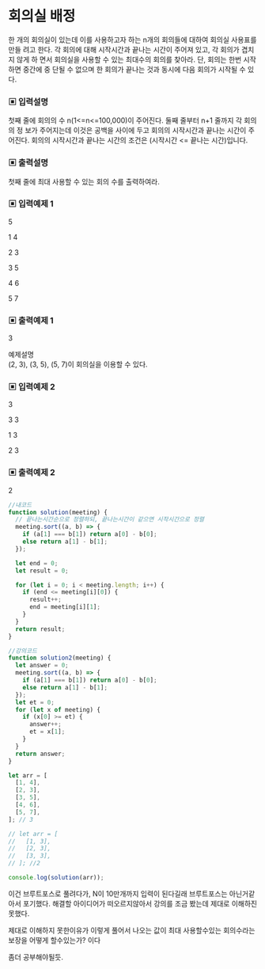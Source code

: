 # 회의실 배정

한 개의 회의실이 있는데 이를 사용하고자 하는 n개의 회의들에 대하여 회의실 사용표를 만들 려고 한다. 각 회의에 대해 시작시간과 끝나는 시간이 주어져 있고, 각 회의가 겹치지 않게 하 면서 회의실을 사용할 수 있는 최대수의 회의를 찾아라. 단, 회의는 한번 시작하면 중간에 중 단될 수 없으며 한 회의가 끝나는 것과 동시에 다음 회의가 시작될 수 있다.

### ▣ 입력설명

첫째 줄에 회의의 수 n(1<=n<=100,000)이 주어진다. 둘째 줄부터 n+1 줄까지 각 회의의 정 보가 주어지는데 이것은 공백을 사이에 두고 회의의 시작시간과 끝나는 시간이 주어진다. 회의의 시작시간과 끝나는 시간의 조건은 (시작시간 <= 끝나는 시간)입니다.

### ▣ 출력설명

첫째 줄에 최대 사용할 수 있는 회의 수를 출력하여라.

### ▣ 입력예제 1

5

1 4

2 3

3 5

4 6

5 7

### ▣ 출력예제 1

3

예제설명  
(2, 3), (3, 5), (5, 7)이 회의실을 이용할 수 있다.

### ▣ 입력예제 2

3

3 3

1 3

2 3

### ▣ 출력예제 2

2

```javascript
//내코드
function solution(meeting) {
  // 끝나는시간순으로 정렬하되, 끝나는시간이 같으면 시작시간으로 정렬
  meeting.sort((a, b) => {
    if (a[1] === b[1]) return a[0] - b[0];
    else return a[1] - b[1];
  });

  let end = 0;
  let result = 0;

  for (let i = 0; i < meeting.length; i++) {
    if (end <= meeting[i][0]) {
      result++;
      end = meeting[i][1];
    }
  }
  return result;
}

//강의코드
function solution2(meeting) {
  let answer = 0;
  meeting.sort((a, b) => {
    if (a[1] === b[1]) return a[0] - b[0];
    else return a[1] - b[1];
  });
  let et = 0;
  for (let x of meeting) {
    if (x[0] >= et) {
      answer++;
      et = x[1];
    }
  }
  return answer;
}

let arr = [
  [1, 4],
  [2, 3],
  [3, 5],
  [4, 6],
  [5, 7],
]; // 3

// let arr = [
//   [1, 3],
//   [2, 3],
//   [3, 3],
// ]; //2

console.log(solution(arr));
```

이건 브루트포스로 풀려다가, N이 10만개까지 입력이 된다길래 브루트포스는 아닌거같아서 포기했다. 해결할 아이디어가 떠오르지않아서 강의를 조금 봤는데 제대로 이해하진못했다.

제대로 이해하지 못한이유가 이렇게 풀어서 나오는 값이 최대 사용할수있는 회의수라는 보장을 어떻게 할수있는가? 이다

좀더 공부해야될듯.
